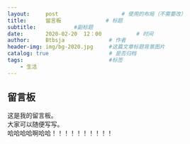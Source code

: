 ```yaml
---
layout:     post   				    # 使用的布局（不需要改）
title:      留言板				 # 标题 
subtitle:            #副标题
date:       2020-02-20  12：00 	        # 时间
author:     Btbsja				# 作者
header-img: img/bg-2020.jpg 	#这篇文章标题背景图片
catalog: true 					# 是否归档
tags:							#标签
    - 生活
---
```


## 留言板

这是我的留言板。  
大家可以随便写写。  
哈哈哈哈啊哈哈！！！！！！！！！！
